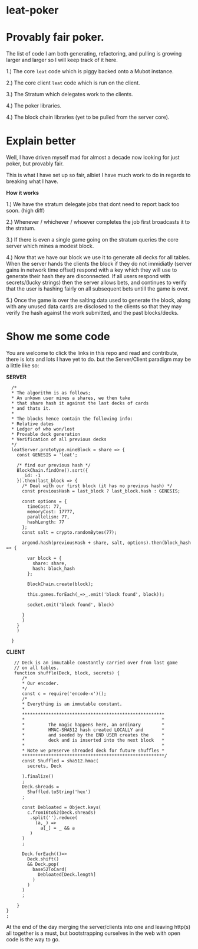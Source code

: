 # leat-poker

# Provably fair poker.


The list of code I am both generating, refactoring, and pulling is growing larger and larger so I will keep track of it here.

1.) The core `leat` code which is piggy backed onto a Mubot instance.

2.) The core client `leat` code which is run on the client.

3.) The Stratum which delegates work to the clients.

4.) The poker libraries.

4.) The block chain libraries (yet to be pulled from the server core).



# Explain better

Well, I have driven myself mad for almost a decade now looking for just poker, but provably fair.

This is what I have set up so fair, albiet I have much work to do in regards to breaking what I have.

**How it works**

1.) We have the stratum delegate jobs that dont need to report back too soon. (high diff)

2.) Whenever / whichever / whoever completes the job first broadcasts it to the stratum.

3.) If there is even a single game going on the stratum queries the core server which mines a modest block.

4.) Now that we have our block we use it to generate all decks for all tables. When the server hands the clients the block if they do not immidiatly (server gains in network time offset) respond with a key which they will use to generate their hash they are disconnected. If all users respond with secrets/(lucky strings) then the server allows bets, and continues to verify that the user is hashing fairly on all subsequent bets untill the game is over.

5.) Once the game is over the salting data used to generate the block, along with any unused data cards are disclosed to the clients so that they may verify the hash against the work submitted, and the past blocks/decks.


# Show me some code

You are welcome to click the links in this repo and read and contribute, there is lots and lots I have yet to do. but the Server/Client paradigm may be a little like so:


**SERVER**
```
  /*
  * The algorithm is as follows;
  * An unkown user mines a shares, we then take
  * that share hash it against the last decks of cards 
  * and thats it.              
  *
  * The blocks hence contain the following info:
  * Relative dates
  * Ledger of who won/lost
  * Provable deck generation 
  * Verification of all previous decks 
  */
  leatServer.prototype.mineBlock = share => {
    const GENESIS = 'leat';

    /* find our previous hash */
    BlockChain.findOne().sort({
      _id: -1
    }).then(last_block => {
      /* Deal with our first block (it has no previous hash) */
      const previousHash = last_block ? last_block.hash : GENESIS;

      const options = {
        timeCost: 77,
        memoryCost: 17777,
        parallelism: 77,
        hashLength: 77
      };
      const salt = crypto.randomBytes(77);

      argond.hash(previousHash + share, salt, options).then(block_hash => {

        var block = {
          share: share,
          hash: block_hash
        };

        BlockChain.create(block);

        this.games.forEach(_=>_.emit('block found', block));

        socket.emit('block found', block)

      }
      )
    }
    )

  }
```
**CLIENT**
```
   // Deck is an immutable constantly carried over from last game
   // on all tables.
   function shuffle(Deck, block, secrets) {
      /* 
      * Our encoder.
      */
      const c = require('encode-x')();
      /*
      * Everything is an immutable constant.
      *
      ******************************************************
      *                                                    *
      *         The magic happens here, an ordinary        *
      *         HMAC-SHA512 hash created LOCALLY and       *
      *         and seeded by the END USER creates the     *
      *         deck and is inserted into the next block   *
      *                                                    *
      * Note we preserve shreaded deck for future shuffles *
      ******************************************************/
      const Shuffled = sha512.hmac(
        secrets, Deck
  
      ).finalize()
      ;
      Deck.shreads = 
        Shuffled.toString('hex')
      ;

      const Debloated = Object.keys(
        c.from16to52(Deck.shreads)
         .split('').reduce(
           (a,_) =>
             a[_] = _ && a
         )
      )
      ;

      Deck.forEach(()=>
        Deck.shift()
        && Deck.pop(
          base52ToCard(
            Debloated[Deck.length]
          )
        )
      )
      ;
      
    }
}
;
```


At the end of the day merging the server/clients into one and leaving http(s) all together is a must, but bootstrapping ourselves in the web with open code is the way to go.
